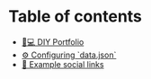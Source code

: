 # Table of contents

* [👨💻 DIY Portfolio](README.md)
* [⚙ Configuring \`data.json\`](configuring-data.json.md)
* [🔗 Example social links](example-social-links.md)
